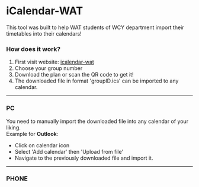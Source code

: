 # iCalendar-WAT

This tool was built to help WAT students of WCY department import their timetables into their calendars!

### How does it work?
1. First visit website: [icalendar-wat](https://wat-icalendar.onrender.com/)
2. Choose your group number
3. Download the plan or scan the QR code to get it!
4. The downloaded file in format 'groupID.ics' can be imported to any calendar.

---
### PC
You need to manually import the downloaded file into any calendar of your liking. 
<br/>
Example for **Outlook**:
- Click on calendar icon
- Select 'Add calendar' then 'Upload from file'
- Navigate to the previously downloaded file and import it.

---
### PHONE



